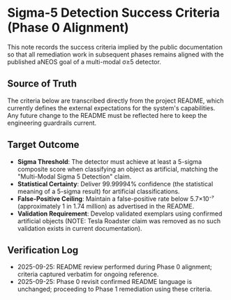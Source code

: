 # Sigma-5 Detection Success Criteria (Phase 0 Alignment)

This note records the success criteria implied by the public documentation so that all remediation work in subsequent phases
remains aligned with the published aNEOS goal of a multi-modal σ≥5 detector.

## Source of Truth
The criteria below are transcribed directly from the project README, which currently defines the external expectations for the
system's capabilities. Any future change to the README must be reflected here to keep the engineering guardrails current.

## Target Outcome
- **Sigma Threshold**: The detector must achieve at least a 5-sigma composite score when classifying an object as artificial,
  matching the "Multi-Modal Sigma 5 Detection" claim.
- **Statistical Certainty**: Deliver 99.99994% confidence (the statistical meaning of a 5-sigma result) for artificial
  classifications.
- **False-Positive Ceiling**: Maintain a false-positive rate below 5.7×10⁻⁷ (approximately 1 in 1.74 million) as advertised in
  the README.
- **Validation Requirement**: Develop validated exemplars using confirmed artificial objects (NOTE: Tesla Roadster claim was removed as no such validation exists in current documentation).

## Verification Log
- 2025-09-25: README review performed during Phase 0 alignment; criteria captured verbatim for ongoing reference.
- 2025-09-25: Phase 0 revisit confirmed README language is unchanged; proceeding to Phase 1 remediation using these criteria.
